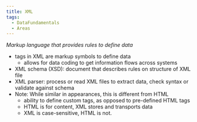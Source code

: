 ```yaml
---
title: XML
tags:
  - DataFundamentals
  - Areas
---
```

*Markup language that provides rules to define data*
- tags in XML are markup symbols to define data
	- allows for data coding to get information flows across systems
- XML schema (XSD): document that describes rules on structure of XML file
- XML parser: process or read XML files to extract data, check syntax or validate against schema
- Note: While similar in appearances, this is different from HTML
	- ability to define custom tags, as opposed to pre-defined HTML tags
	- HTML is for content, XML stores and transports data
	- XML is case-sensitive, HTML is not.